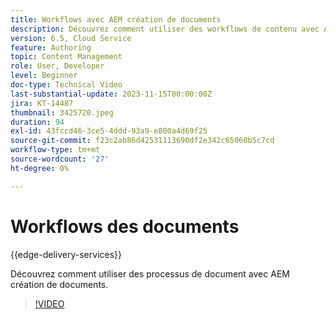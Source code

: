 ```yaml
---
title: Workflows avec AEM création de documents
description: Découvrez comment utiliser des workflows de contenu avec AEM création de documents.
version: 6.5, Cloud Service
feature: Authoring
topic: Content Management
role: User, Developer
level: Beginner
doc-type: Technical Video
last-substantial-update: 2023-11-15T00:00:00Z
jira: KT-14487
thumbnail: 3425720.jpeg
duration: 94
exl-id: 43fccd46-3ce5-4ddd-93a9-e800a4d69f25
source-git-commit: f23c2ab86d42531113690df2e342c65060b5c7cd
workflow-type: tm+mt
source-wordcount: '27'
ht-degree: 0%

---
```


# Workflows des documents

{{edge-delivery-services}}

Découvrez comment utiliser des processus de document avec AEM création de documents.

>[!VIDEO](https://video.tv.adobe.com/v/3425720/?learn=on)

